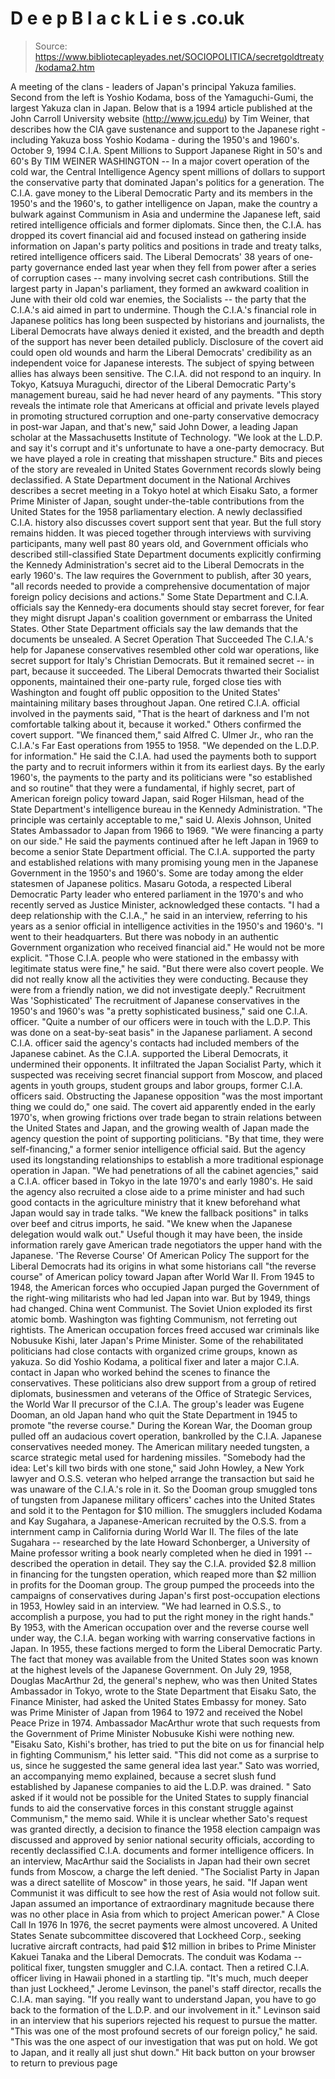 # D e e p B l a c k L i e s .co.uk

> Source: https://www.bibliotecapleyades.net/SOCIOPOLITICA/secretgoldtreaty/kodama2.htm

A meeting of the clans - leaders of
Japan's principal Yakuza families. Second from the
left is Yoshio Kodama, boss of the Yamaguchi-Gumi, the
largest Yakuza clan in Japan.
Below that is a 1994 article published at the John
Carroll University website (http://www.jcu.edu) by Tim
Weiner, that describes how the CIA gave sustenance and
support to the Japanese right - including Yakuza boss
Yoshio Kodama - during the 1950's and 1960's.
October 9, 1994
C.I.A. Spent Millions to Support Japanese Right
in 50's and 60's
By TIM WEINER
WASHINGTON
-- In a major covert operation of the cold war, the
Central Intelligence Agency spent millions of
dollars to support the conservative party that
dominated Japan's politics for a generation.
The C.I.A. gave money to the Liberal Democratic
Party and its members in the 1950's and the 1960's,
to gather intelligence on Japan, make the
country a bulwark against Communism in Asia and
undermine the Japanese left, said retired
intelligence officials and former diplomats. Since
then, the C.I.A. has dropped its covert financial
aid and focused instead on gathering inside
information on Japan's party politics
and positions in trade and treaty talks, retired
intelligence officers said.
The Liberal Democrats' 38 years of one-party
governance ended last year when they fell from power
after a series of corruption cases -- many involving
secret cash contributions. Still the largest party
in Japan's parliament, they formed an awkward
coalition in June with their old cold war enemies,
the Socialists -- the party that the C.I.A.'s aid
aimed in part to undermine.
Though the C.I.A.'s financial role in Japanese politics
has long been suspected by historians and
journalists, the Liberal Democrats have always
denied it existed, and the breadth and depth of the
support has never been detailed publicly. Disclosure
of the covert aid could open old wounds and harm the
Liberal Democrats' credibility as an independent
voice for Japanese interests. The subject of spying
between allies has always been sensitive.
The C.I.A. did not respond to an inquiry. In
Tokyo, Katsuya Muraguchi, director of the Liberal
Democratic Party's management bureau, said he had
never heard of any payments.
"This story reveals the intimate role that
Americans at official and private levels played in
promoting structured corruption and one-party
conservative democracy in post-war Japan, and
that's new," said John Dower, a leading Japan
scholar at the Massachusetts Institute of
Technology. "We look at the L.D.P. and say it's
corrupt and it's unfortunate to have a one-party
democracy. But we have played a role in creating
that misshapen structure."
Bits and pieces of the story are revealed in
United States Government records slowly being
declassified. A State Department document in the
National Archives describes a secret meeting in a
Tokyo hotel at which Eisaku Sato, a former Prime
Minister of Japan, sought under-the-table
contributions from the United States for the 1958
parliamentary election. A newly declassified C.I.A.
history also discusses covert support sent that
year.
But the full story remains hidden. It was pieced
together through interviews with surviving
participants, many well past 80 years old, and
Government officials who described still-classified
State Department documents explicitly confirming the
Kennedy Administration's secret aid to the Liberal
Democrats in the early 1960's.
The law requires the Government to publish, after
30 years, "all records needed to provide a
comprehensive documentation of major foreign policy
decisions and actions." Some State Department
and C.I.A. officials say the Kennedy-era documents
should stay secret forever, for fear they might
disrupt Japan's coalition government or
embarrass the United States. Other State Department
officials say the law demands that the documents be
unsealed.
A Secret Operation That Succeeded
The C.I.A.'s help for Japanese conservatives
resembled other cold war operations, like secret
support for Italy's Christian Democrats. But it
remained secret -- in part, because it succeeded.
The Liberal Democrats thwarted their Socialist
opponents, maintained their one-party rule, forged
close ties with Washington and fought off public
opposition to the United States' maintaining
military bases throughout Japan.
One retired C.I.A. official involved in the
payments said, "That is the heart of darkness
and I'm not comfortable talking about it, because it
worked." Others confirmed the covert support.
"We financed them," said Alfred C.
Ulmer Jr., who ran the C.I.A.'s Far East operations
from 1955 to 1958. "We depended on the L.D.P.
for information." He said the C.I.A. had used
the payments both to support the party and to
recruit informers within it from its earliest days.
By the early 1960's, the payments to the party
and its politicians were "so established and so
routine" that they were a fundamental, if
highly secret, part of American foreign policy
toward Japan, said Roger Hilsman, head of the
State Department's intelligence bureau in the
Kennedy Administration.
"The principle was certainly acceptable to
me," said U. Alexis Johnson, United States
Ambassador to Japan from 1966 to 1969.
"We were financing a party on our side."
He said the payments continued after he left Japan
in 1969 to become a senior State Department
official.
The C.I.A. supported the party and established
relations with many promising young men in the
Japanese Government in the 1950's and 1960's. Some
are today among the elder statesmen of Japanese politics.
Masaru Gotoda, a respected Liberal Democratic
Party leader who entered parliament in the 1970's
and who recently served as Justice Minister,
acknowledged these contacts.
"I had a deep relationship with the C.I.A.,"
he said in an interview, referring to his years as a
senior official in intelligence activities in the
1950's and 1960's. "I went to their
headquarters. But there was nobody in an authentic
Government organization who received financial
aid." He would not be more explicit.
"Those C.I.A. people who were stationed in
the embassy with legitimate status were fine,"
he said. "But there were also covert people. We
did not really know all the activities they were
conducting. Because they were from a friendly
nation, we did not investigate deeply."
Recruitment Was 'Sophisticated'
The recruitment of Japanese conservatives in the
1950's and 1960's was "a pretty sophisticated
business," said one C.I.A. officer. "Quite
a number of our officers were in touch with the
L.D.P. This was done on a seat-by-seat basis"
in the Japanese parliament. A second C.I.A. officer
said the agency's contacts had included members of
the Japanese cabinet.
As the C.I.A. supported the Liberal Democrats, it
undermined their opponents. It infiltrated the Japan
Socialist Party, which it suspected was receiving
secret financial support from Moscow, and placed
agents in youth groups, student groups and labor
groups, former C.I.A. officers said.
Obstructing the Japanese opposition "was the
most important thing we could do," one said.
The covert aid apparently ended in the early
1970's, when growing frictions over trade began to
strain relations between the United States and Japan,
and the growing wealth of Japan made the
agency question the point of supporting politicians.
"By that time, they were
self-financing," a former senior intelligence
official said. But the agency used its longstanding
relationships to establish a more traditional
espionage operation in Japan.
"We had penetrations of all the cabinet
agencies," said a C.I.A. officer based in Tokyo
in the late 1970's and early 1980's. He said the
agency also recruited a close aide to a prime
minister and had such good contacts in the
agriculture ministry that it knew beforehand what Japan
would say in trade talks. "We knew the fallback
positions" in talks over beef and citrus
imports, he said. "We knew when the Japanese
delegation would walk out."
Useful though it may have been, the inside
information rarely gave American trade negotiators
the upper hand with the Japanese.
'The Reverse Course' Of American Policy
The support for the Liberal Democrats had its
origins in what some historians call "the
reverse course" of American policy toward Japan
after World War II.
From 1945 to 1948, the American forces who
occupied Japan purged the Government of the
right-wing militarists who had led Japan into
war. But by 1949, things had changed. China went
Communist. The Soviet Union exploded its first
atomic bomb. Washington was fighting Communism, not
ferreting out rightists.
The American occupation forces freed accused war
criminals like Nobusuke Kishi, later Japan's
Prime Minister. Some of the rehabilitated
politicians had close contacts with organized crime
groups, known as yakuza. So did Yoshio Kodama, a
political fixer and later a major C.I.A. contact in Japan
who worked behind the scenes to finance the
conservatives.
These politicians also drew support from a group
of retired diplomats, businessmen and veterans of
the Office of Strategic Services, the World War II
precursor of the C.I.A. The group's leader was
Eugene Dooman, an old Japan hand who quit the
State Department in 1945 to promote "the
reverse course."
During the Korean War, the Dooman group pulled
off an audacious covert operation, bankrolled by the
C.I.A.
Japanese conservatives needed money. The American
military needed tungsten, a scarce strategic metal
used for hardening missiles. "Somebody had the
idea: Let's kill two birds with one stone,"
said John Howley, a New York lawyer and O.S.S.
veteran who helped arrange the transaction but said
he was unaware of the C.I.A.'s role in it.
So the Dooman group smuggled tons of tungsten
from Japanese military officers' caches into the
United States and sold it to the Pentagon for $10
million. The smugglers included Kodama and Kay
Sugahara, a Japanese-American recruited by the O.S.S.
from a internment camp in California during World
War II.
The files of the late Sugahara -- researched by
the late Howard Schonberger, a University of Maine
professor writing a book nearly completed when he
died in 1991 -- described the operation in detail.
They say the C.I.A. provided $2.8 million in
financing for the tungsten operation, which reaped
more than $2 million in profits for the Dooman
group.
The group pumped the proceeds into the campaigns
of conservatives during Japan's first
post-occupation elections in 1953, Howley said in an
interview. "We had learned in O.S.S., to
accomplish a purpose, you had to put the right money
in the right hands."
By 1953, with the American occupation over and
the reverse course well under way, the C.I.A. began
working with warring conservative factions in Japan.
In 1955, these factions merged to form the Liberal
Democratic Party.
The fact that money was available from the United
States soon was known at the highest levels of the
Japanese Government.
On July 29, 1958, Douglas MacArthur 2d, the
general's nephew, who was then United States
Ambassador in Tokyo, wrote to the State Department
that Eisaku Sato, the Finance Minister, had asked
the United States Embassy for money. Sato was Prime
Minister of Japan from 1964 to 1972 and
received the Nobel Peace Prize in 1974.
Ambassador MacArthur wrote that such requests
from the Government of Prime Minister Nobusuke Kishi
were nothing new. "Eisaku Sato, Kishi's
brother, has tried to put the bite on us for
financial help in fighting Communism," his
letter said. "This did not come as a surprise
to us, since he suggested the same general idea last
year."
Sato was worried, an accompanying memo explained,
because a secret slush fund established by Japanese
companies to aid the L.D.P. was drained.
" Sato asked if it would not be possible for
the United States to supply financial funds to aid
the conservative forces in this constant struggle
against Communism," the memo said. While it is
unclear whether Sato's request was granted directly,
a decision to finance the 1958 election campaign was
discussed and approved by senior national security
officials, according to recently declassified C.I.A.
documents and former intelligence officers.
In an interview, MacArthur said the Socialists in
Japan had their own secret funds from Moscow,
a charge the left denied.
"The Socialist Party in Japan was a
direct satellite of Moscow" in those years, he
said. "If Japan went Communist it was
difficult to see how the rest of Asia would not
follow suit. Japan assumed an importance of
extraordinary magnitude because there was no other
place in Asia from which to project American
power."
A Close Call In 1976
In 1976, the secret payments were almost
uncovered.
A United States Senate subcommittee discovered
that Lockheed Corp., seeking lucrative aircraft
contracts, had paid $12 million in bribes to Prime
Minister Kakuei Tanaka and the Liberal Democrats.
The conduit was Kodama -- political fixer, tungsten
smuggler and C.I.A. contact.
Then a retired C.I.A. officer living in Hawaii
phoned in a startling tip.
"It's much, much deeper than just
Lockheed," Jerome Levinson, the panel's staff
director, recalls the C.I.A. man saying. "If
you really want to understand Japan, you have
to go back to the formation of the L.D.P. and our
involvement in it."
Levinson said in an interview that his superiors
rejected his request to pursue the matter.
"This was one of the most profound secrets
of our foreign policy," he said. "This was
the one aspect of our investigation that was put on
hold. We got to Japan, and it really all just
shut down."
Hit back button on your browser to return to previous page

